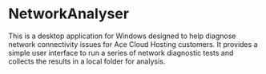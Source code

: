 # NetworkAnalyser
This is a desktop application for Windows designed to help diagnose network connectivity issues for Ace Cloud Hosting customers. It provides a simple user interface to run a series of network diagnostic tests and collects the results in a local folder for analysis.
